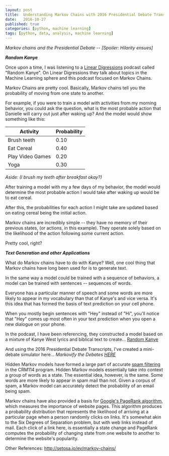```yaml
---
layout: post
title:  Understanding Markov Chains with 2016 Presidential Debate Transcripts
date:   2016-10-27
published: true
categories: [python, machine learning]
tags: [python, data, analysis, machine learning]
---
```

*Markov chains and the Presidential Debate -- [Spoiler: Hilarity ensues]*

***Random Kanye***

Once upon a time, I was listening to a [Linear Digressions](http://lineardigressions.com/) podcast called "Random Kanye". On Linear Digressions they talk about topics in the Machine Learning sphere and this podcast focused on Markov Chains.

Markov Chains are pretty cool. Basically, Markov chains tell you the probability of moving from one state to another.

For example, if you were to train a model with activities from my morning behavior, you could ask the question, what is the most probable action that Danielle will carry out just after waking up? And the model would show something like this:

|Activity           |Probability   |
|-------------------|--------------|
|Brush teeth        |0.10          |
|Eat Cereal         |0.40          |
|Play Video Games   |0.20          |
|Yoga               |0.30          |

*Aside: (I brush my teeth after breakfast okay?)*


After training a model with my a few days of my behavior, the model would determine the most probable action I would take after waking up would be to eat cereal.

After this, the probabilities for each action I might take are updated based on eating cereal being the initial action.

Markov chains are incredibly simple -- they have no memory of their previous states, (or actions, in this example). They operate solely based on the likelihood of the action following some current action.

Pretty cool, right?

***Text Generation and other Applications***

What do Markov chains have to do with Kanye?
Well, one cool thing that Markov chains have long been used for is to generate text.

In the same way a model could be trained with a sequence of behaviors, a model can be trained with sentences -- sequences of words.

Everyone has a particular manner of speech and some words are more likely to appear in my vocabulary than that of Kanye's and vice versa.  It's this idea that has formed the basis of text prediction on your cell phone.

When you mostly begin sentences with "Hey" instead of "Hi", you'll notice that "Hey" comes up most often in your text prediction when you open a new dialogue on your phone.

In the podcast, I have been referencing, they constructed a model based on a mixture of Kanye West lyrics and biblical text to create... [Random Kanye](http://genesisofkanye.tumblr.com/)

And using the 2016 Presidential Debate Transcripts, I've created a mini-debate simulator here...
*Markovify the Debates [HERE](https://markov-app.herokuapp.com/)*

Hidden Markov models have formed a large part of accurate [spam filtering](http://crm114.sourceforge.net/docs/Plateau99.pdf) in the CRM114 program. Hidden Markov models essentially take into context a group of words as a state. The essential idea, however, is the same. Some words are more likely to appear in spam mail than not. Given a corpus of spam, a Markov model can accurately detect the probability of an email being spam.  

Markov chains have also provided a basis for [Google's PageRank algorithm](https://en.wikipedia.org/wiki/PageRank), which measures the importance of website pages. This algorithm produces a probability distribution that represents the likelihood of arriving at a particular page when a person randomly clicks on links. It's somewhat akin to the Six Degrees of Separation problem, but with web links instead of mail. Each click of a link here, is essentially a state change and PageRank computes the probability of changing state from one website to another to determine the website's popularity.



Other References:
http://setosa.io/ev/markov-chains/

